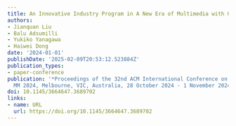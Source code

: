 ```yaml
---
title: An Innovative Industry Program in A New Era of Multimedia with Generative AI
authors:
- Jianquan Liu
- Balu Adsumilli
- Yukiko Yanagawa
- Haiwei Dong
date: '2024-01-01'
publishDate: '2025-02-09T20:53:12.523884Z'
publication_types:
- paper-conference
publication: '*Proceedings of the 32nd ACM International Conference on Multimedia,
  MM 2024, Melbourne, VIC, Australia, 28 October 2024 - 1 November 2024*'
doi: 10.1145/3664647.3689702
links:
- name: URL
  url: https://doi.org/10.1145/3664647.3689702
---
```

